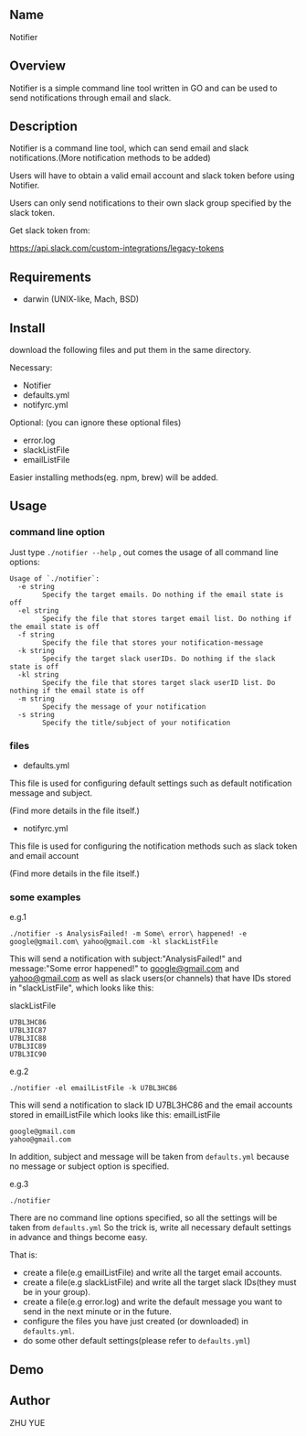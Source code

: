 ## Name
Notifier

## Overview
Notifier is a simple command line tool written in GO and can be used to send notifications through email and slack.

## Description
Notifier is a command line tool, which can send email and slack notifications.(More notification methods to be added)

Users will have to obtain a valid email account and slack token before using Notifier. 

Users can only send notifications to their own slack group specified by the slack token. 

Get slack token from: 

https://api.slack.com/custom-integrations/legacy-tokens 

## Requirements
- darwin (UNIX-like, Mach, BSD)

## Install
download the following files and put them in the same directory.

Necessary:
- Notifier
- defaults.yml
- notifyrc.yml

Optional: (you can ignore these optional files)
- error.log
- slackListFile
- emailListFile

Easier installing methods(eg. npm, brew) will be added.

## Usage
### command line option
Just type `./notifier --help` , out comes the usage of all command line options:
```
Usage of `./notifier`:
  -e string
    	Specify the target emails. Do nothing if the email state is off
  -el string
    	Specify the file that stores target email list. Do nothing if the email state is off
  -f string
    	Specify the file that stores your notification-message
  -k string
    	Specify the target slack userIDs. Do nothing if the slack state is off
  -kl string
    	Specify the file that stores target slack userID list. Do nothing if the email state is off
  -m string
    	Specify the message of your notification
  -s string
    	Specify the title/subject of your notification
```
### files
- defaults.yml

This file is used for configuring default settings such as default notification message and subject.

(Find more details in the file itself.)

- notifyrc.yml

This file is used for configuring the notification methods such as slack token and email account

(Find more details in the file itself.)

### some examples

e.g.1
```
./notifier -s AnalysisFailed! -m Some\ error\ happened! -e google@gmail.com\ yahoo@gmail.com -kl slackListFile
```
This will send a notification with subject:"AnalysisFailed!" and message:"Some error happened!" 
to google@gmail.com and yahoo@gmail.com as well as slack users(or channels) that have IDs stored in "slackListFile",
which looks like this:

slackListFile
```
U7BL3HC86
U7BL3IC87
U7BL3IC88
U7BL3IC89
U7BL3IC90
```

e.g.2
```
./notifier -el emailListFile -k U7BL3HC86
```
This will send a notification to slack ID U7BL3HC86 and the email accounts stored in emailListFile 
which looks like this:
emailListFile
```
google@gmail.com
yahoo@gmail.com
```
In addition, subject and message will be taken from `defaults.yml` because no message or subject option is specified.


e.g.3
```
./notifier
```
There are no command line options specified, so all the settings will be taken from `defaults.yml`
So the trick is, write all necessary default settings in advance and things become easy. 

That is:
- create a file(e.g emailListFile) and write all the target email accounts. 
- create a file(e.g slackListFile) and write all the target slack IDs(they must be in your group). 
- create a file(e.g error.log) and write the default message you want to send in the next minute or in the future.
- configure the files you have just created (or downloaded) in `defaults.yml`.
- do some other default settings(please refer to `defaults.yml`)


## Demo

## Author
ZHU YUE
